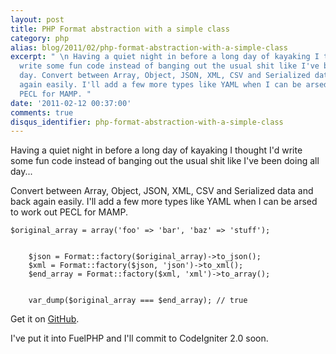 ```yaml
---
layout: post
title: PHP Format abstraction with a simple class
category: php
alias: blog/2011/02/php-format-abstraction-with-a-simple-class
excerpt: " \n Having a quiet night in before a long day of kayaking I thought I'd
  write some fun code instead of banging out the usual shit like I've been doing all
  day. Convert between Array, Object, JSON, XML, CSV and Serialized data and back
  again easily. I'll add a few more types like YAML when I can be arsed to work out
  PECL for MAMP. "
date: '2011-02-12 00:37:00'
comments: true
disqus_identifier: php-format-abstraction-with-a-simple-class
---
```


Having a quiet night in before a long day of kayaking I thought I'd write some fun code instead of banging out the usual shit like I've been doing all day...

Convert between Array, Object, JSON, XML, CSV and Serialized data and back again easily. I'll add a few more types like YAML when I can be arsed to work out PECL for MAMP.

    $original_array = array('foo' => 'bar', 'baz' => 'stuff');
    
    
        $json = Format::factory($original_array)->to_json();
        $xml = Format::factory($json, 'json')->to_xml();
        $end_array = Format::factory($xml, 'xml')->to_array();
    
    
        var_dump($original_array === $end_array); // true

Get it on [GitHub](http://github.com/philsturgeon/php-format).

I've put it into FuelPHP and I'll commit to CodeIgniter 2.0 soon.

